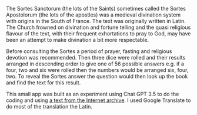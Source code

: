 The Sortes Sanctorum (the lots of the Saints) sometimes called the Sortes Apostolorum (the lots of the apostles) was a medieval divination system with origins in the South of France. The text was originally written in Latin. The Church frowned on divination and fortune telling and the quasi religious flavour of the text, with their frequent exhortations to pray to God, may have been an attempt to make divination a bit more respectable. 

Before consulting the Sortes a period of prayer, fasting and religious devotion was recommended. Then three dice were rolled and their results arranged in descending order to give one of 56 possible answers e.g. if a four, two and six were rolled then the numbers would be arranged six, four, two. To reveal the Sortes answer the question would then look up the book and find the text for this result.

This small app was built as an experiment using Chat GPT 3.5 to do the coding and using [a text from the Internet archive](https://archive.org/details/annotatorsofcode0000harr/page/121/mode/1up).
I used Google Translate to do most of the translation the Latin.
